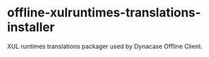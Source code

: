 offline-xulruntimes-translations-installer
==========================================

XUL runtimes translations packager used by Dynacase Offline Client.
